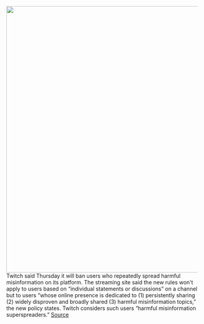 <img src='https://cdn.vox-cdn.com/thumbor/6E_6wMpGAFzzUq1hyCyRySKo3Ok=/0x0:2040x1360/1200x800/filters:focal(857x517:1183x843)/cdn.vox-cdn.com/uploads/chorus_image/image/70575437/acastro_181026_1777_twitch_0003.0.jpg' width='700px' /><br/>
Twitch said Thursday it will ban users who repeatedly spread harmful misinformation on its platform. The streaming site said the new rules won't apply to users based on “individual statements or discussions” on a channel but to users “whose online presence is dedicated to (1) persistently sharing (2) widely disproven and broadly shared (3) harmful misinformation topics,” the new policy states. Twitch considers such users “harmful misinformation superspreaders.”
<a href='https://www.theverge.com/2022/3/3/22960269/twitch-new-misinformation-policy-ban-covid'> Source <a/>